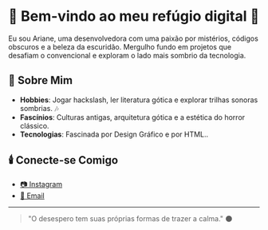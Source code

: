 
# 🖤 Bem-vindo ao meu refúgio digital 🖤

Eu sou Ariane, uma desenvolvedora com uma paixão por mistérios, códigos obscuros e a beleza da escuridão. Mergulho fundo em projetos que desafiam o convencional e exploram o lado mais sombrio da tecnologia.

## 🦇 Sobre Mim

- **Hobbies**: Jogar hackslash, ler literatura gótica e explorar trilhas sonoras sombrias. 🎶  
- **Fascínios**: Culturas antigas, arquitetura gótica e a estética do horror clássico.  
- **Tecnologias**: Fascinada por Design Gráfico e por HTML..  

## 🕯️ Conecte-se Comigo

- [📷 Instagram](https://www.instagram.com/ari.anii.ari/)  
- [📧 Email](Arianenosferatu@gmail.com)  

---

> "O desespero tem suas próprias formas de trazer a calma." 🌑  

